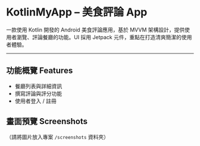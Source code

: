 #  KotlinMyApp – 美食評論 App

一款使用 Kotlin 開發的 Android 美食評論應用，基於 MVVM 架構設計，提供使用者瀏覽、評論餐廳的功能。UI 採用 Jetpack 元件，重點在打造清爽簡潔的使用者體驗。

---

##  功能概覽 Features

- 餐廳列表與詳細資訊
- 撰寫評論與評分功能
- 使用者登入 / 註冊


##  畫面預覽 Screenshots

（請將圖片放入專案 `/screenshots` 資料夾）

